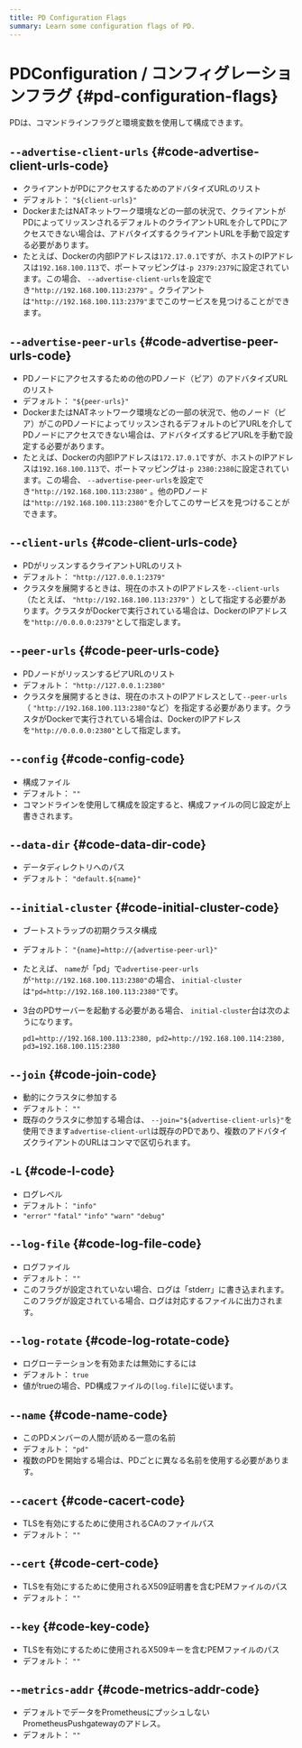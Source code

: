 ```yaml
---
title: PD Configuration Flags
summary: Learn some configuration flags of PD.
---
```


# PDConfiguration / コンフィグレーションフラグ {#pd-configuration-flags}

PDは、コマンドラインフラグと環境変数を使用して構成できます。

## <code>--advertise-client-urls</code> {#code-advertise-client-urls-code}

-   クライアントがPDにアクセスするためのアドバタイズURLのリスト
-   デフォルト： `"${client-urls}"`
-   DockerまたはNATネットワーク環境などの一部の状況で、クライアントがPDによってリッスンされるデフォルトのクライアントURLを介してPDにアクセスできない場合は、アドバタイズするクライアントURLを手動で設定する必要があります。
-   たとえば、Dockerの内部IPアドレスは`172.17.0.1`ですが、ホストのIPアドレスは`192.168.100.113`で、ポートマッピングは`-p 2379:2379`に設定されています。この場合、 `--advertise-client-urls`を設定でき`"http://192.168.100.113:2379"` 。クライアントは`"http://192.168.100.113:2379"`までこのサービスを見つけることができます。

## <code>--advertise-peer-urls</code> {#code-advertise-peer-urls-code}

-   PDノードにアクセスするための他のPDノード（ピア）のアドバタイズURLのリスト
-   デフォルト： `"${peer-urls}"`
-   DockerまたはNATネットワーク環境などの一部の状況で、他のノード（ピア）がこのPDノードによってリッスンされるデフォルトのピアURLを介してPDノードにアクセスできない場合は、アドバタイズするピアURLを手動で設定する必要があります。
-   たとえば、Dockerの内部IPアドレスは`172.17.0.1`ですが、ホストのIPアドレスは`192.168.100.113`で、ポートマッピングは`-p 2380:2380`に設定されています。この場合、 `--advertise-peer-urls`を設定でき`"http://192.168.100.113:2380"` 。他のPDノードは`"http://192.168.100.113:2380"`を介してこのサービスを見つけることができます。

## <code>--client-urls</code> {#code-client-urls-code}

-   PDがリッスンするクライアントURLのリスト
-   デフォルト： `"http://127.0.0.1:2379"`
-   クラスタを展開するときは、現在のホストのIPアドレスを`--client-urls` （たとえば、 `"http://192.168.100.113:2379"` ）として指定する必要があります。クラスタがDockerで実行されている場合は、DockerのIPアドレスを`"http://0.0.0.0:2379"`として指定します。

## <code>--peer-urls</code> {#code-peer-urls-code}

-   PDノードがリッスンするピアURLのリスト
-   デフォルト： `"http://127.0.0.1:2380"`
-   クラスタを展開するときは、現在のホストのIPアドレスとして`--peer-urls` （ `"http://192.168.100.113:2380"`など）を指定する必要があります。クラスタがDockerで実行されている場合は、DockerのIPアドレスを`"http://0.0.0.0:2380"`として指定します。

## <code>--config</code> {#code-config-code}

-   構成ファイル
-   デフォルト： `""`
-   コマンドラインを使用して構成を設定すると、構成ファイルの同じ設定が上書きされます。

## <code>--data-dir</code> {#code-data-dir-code}

-   データディレクトリへのパス
-   デフォルト： `"default.${name}"`

## <code>--initial-cluster</code> {#code-initial-cluster-code}

-   ブートストラップの初期クラスタ構成
-   デフォルト： `"{name}=http://{advertise-peer-url}"`
-   たとえば、 `name`が「pd」で`advertise-peer-urls`が`"http://192.168.100.113:2380"`の場合、 `initial-cluster`は`"pd=http://192.168.100.113:2380"`です。
-   3台のPDサーバーを起動する必要がある場合、 `initial-cluster`台は次のようになります。

    ```
    pd1=http://192.168.100.113:2380, pd2=http://192.168.100.114:2380, pd3=192.168.100.115:2380
    ```

## <code>--join</code> {#code-join-code}

-   動的にクラスタに参加する
-   デフォルト： `""`
-   既存のクラスタに参加する場合は、 `--join="${advertise-client-urls}"`を使用できます`advertise-client-url`は既存のPDであり、複数のアドバタイズクライアントのURLはコンマで区切られます。

## <code>-L</code> {#code-l-code}

-   ログレベル
-   デフォルト： `"info"`
-   `"error"` `"fatal"` `"info"` `"warn"` `"debug"`

## <code>--log-file</code> {#code-log-file-code}

-   ログファイル
-   デフォルト： `""`
-   このフラグが設定されていない場合、ログは「stderr」に書き込まれます。このフラグが設定されている場合、ログは対応するファイルに出力されます。

## <code>--log-rotate</code> {#code-log-rotate-code}

-   ログローテーションを有効または無効にするには
-   デフォルト： `true`
-   値がtrueの場合、PD構成ファイルの`[log.file]`に従います。

## <code>--name</code> {#code-name-code}

-   このPDメンバーの人間が読める一意の名前
-   デフォルト： `"pd"`
-   複数のPDを開始する場合は、PDごとに異なる名前を使用する必要があります。

## <code>--cacert</code> {#code-cacert-code}

-   TLSを有効にするために使用されるCAのファイルパス
-   デフォルト： `""`

## <code>--cert</code> {#code-cert-code}

-   TLSを有効にするために使用されるX509証明書を含むPEMファイルのパス
-   デフォルト： `""`

## <code>--key</code> {#code-key-code}

-   TLSを有効にするために使用されるX509キーを含むPEMファイルのパス
-   デフォルト： `""`

## <code>--metrics-addr</code> {#code-metrics-addr-code}

-   デフォルトでデータをPrometheusにプッシュしないPrometheusPushgatewayのアドレス。
-   デフォルト： `""`
